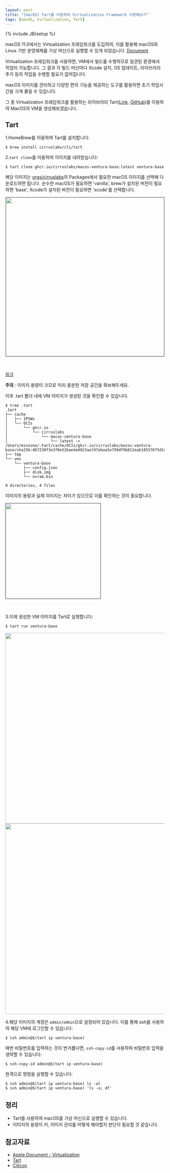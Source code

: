 ```yaml
---
layout: post
title: "[macOS] Tart를 이용하여 Virtualization Framework 사용해보기"
tags: [macOS, Virtualization, Tart]
---
```

{% include JB/setup %}

macOS 11.0에서는 Virtualization 프레임워크를 도입하여, 이를 활용해 macOS와 Linux 기반 운영체제를 가상 머신으로 실행할 수 있게 되었습니다. [Document](https://developer.apple.com/documentation/virtualization)

Virtualization 프레임워크를 사용하면, VM에서 빌드를 수행하므로 일관된 환경에서 작업이 가능합니다. 그 결과 각 빌드 머신마다 Xcode 설치, OS 업데이트, 라이브러리 추가 등의 작업을 수행할 필요가 없어집니다.

macOS 이미지를 관리하고 다양한 편의 기능을 제공하는 도구를 활용하면 초기 작업시간을 크게 줄일 수 있습니다.

그 중 Virtualization 프레임워크를 활용하는 라이브러리 Tart([Link](https://tart.run/), [GitHub](https://github.com/cirruslabs/tart/))를 이용하여 MacOS의 VM을 생성해보겠습니다.


## Tart

1.HomeBrew를 이용하여 Tart를 설치합니다:

```shell
$ brew install cirruslabs/cli/tart
```

2.`tart clone`를 이용하여 이미지를 내려받습니다:

```shell
$ tart clone ghcr.io/cirruslabs/macos-ventura-base:latest ventura-base
```

해당 이미지는 [orgs/cirruslabs](https://github.com/orgs/cirruslabs)의 Packages에서 필요한 macOS 이미지를 선택해 다운로드하면 됩니다. 순수한 macOS가 필요하면 'vanilla', brew가 설치된 버전이 필요하면 'base', Xcode가 설치된 버전이 필요하면 'xcode'를 선택합니다.

<p style="text-align:center;"><img src="{{ site.prod_url }}/image/2023/08/01.png" style="border: 1px solid #555; width:500px;"/></p><br/>

[링크](https://github.com/orgs/cirruslabs/packages?tab=packages&q=macos-)

<div class="alert warning"><strong>주의</strong> : 이미지 용량이 크므로 미리 충분한 저장 공간을 확보해두세요.</div>

이후 .tart 폴더 내에 VM 이미지가 생성된 것을 확인할 수 있습니다.

```shell
$ tree .tart
.tart
├── cache
│   ├── IPSWs
│   └── OCIs
│       └── ghcr.io
│           └── cirruslabs
│               └── macos-ventura-base
│                   └── latest -> /Users/minsone/.tart/cache/OCIs/ghcr.io/cirruslabs/macos-ventura-base/sha256:d67230f3e3f0e52bae4e0923aa7d7ebaa5e799df9b812eab18557675d1480c84
├── tmp
└── vms
    └── ventura-base
        ├── config.json
        ├── disk.img
        └── nvram.bin

9 directories, 4 files
```

이미지의 용량과 실제 이미지는 차이가 있으므로 이를 확인하는 것이 중요합니다.

<p style="text-align:left;"><img src="{{ site.prod_url }}/image/2023/08/02.png" style="border: 1px solid #555; width:300px;"/></p><br/>

3.이제 생성한 VM 이미지를 Tart로 실행합니다:

```shell
$ tart run ventura-base
```

<p style="text-align:center;"><img src="{{ site.prod_url }}/image/2023/08/03.png" style="width:600px;"/><img src="{{ site.prod_url }}/image/2023/08/04.png" style="width:600px;"/></p>


4.해당 이미지의 계정은 `admin/admin`으로 설정되어 있습니다. 이를 통해 ssh를 사용하여 해당 VM에 로그인할 수 있습니다:

```shell
$ ssh admin@$(tart ip ventura-base)
```

매번 비밀번호를 입력하는 것이 번거롭다면, `ssh-copy-id`를 사용하여 비밀번호 입력을 생략할 수 있습니다:

```shell
$ ssh-copy-id admin@$(tart ip ventura-base)
```

원격으로 명령을 실행할 수 있습니다:

```shell
$ ssh admin@$(tart ip ventura-base) ls -al
$ ssh admin@$(tart ip ventura-base) 'ls -a; df'
```

## 정리

* Tart를 사용하여 macOS를 가상 머신으로 실행할 수 있습니다.
* 이미지의 용량이 커, 이미지 관리를 어떻게 해야할지 판단이 필요할 것 같습니다.

## 참고자료

* [Apple Document - Virtualization](https://developer.apple.com/documentation/virtualization)
* [Tart](https://tart.run/)
* [Cilicon](https://github.com/traderepublic/Cilicon)